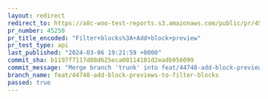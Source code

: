 ```yaml
---
layout: redirect
redirect_to: https://a8c-woo-test-reports.s3.amazonaws.com/public/pr/45258/api/index.html
pr_number: 45258
pr_title_encoded: "Filter+blocks%3A+Add+block+preview"
pr_test_type: api
last_published: "2024-03-06 19:21:59 +0000"
commit_sha: b1197f7117d88d625eca00114101d2eadb956099
commit_message: "Merge branch 'trunk' into feat/44748-add-block-previews-to-filter-blocks"
branch_name: feat/44748-add-block-previews-to-filter-blocks
passed: true
---
```

